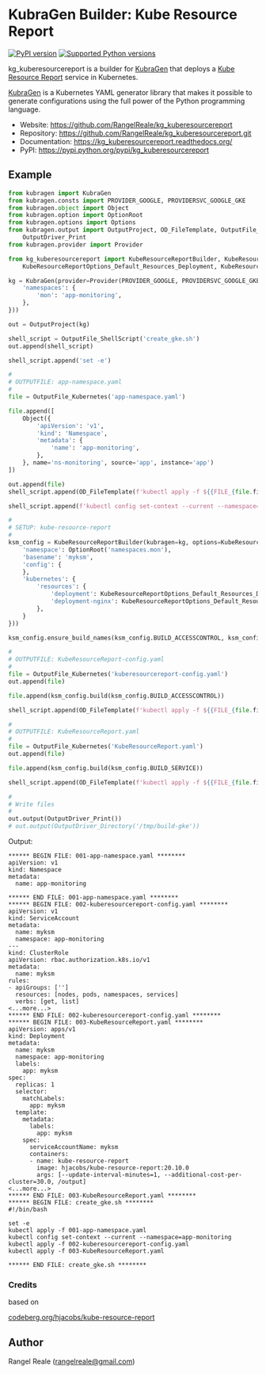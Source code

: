 # KubraGen Builder: Kube Resource Report

[![PyPI version](https://img.shields.io/pypi/v/kg_kuberesourcereport.svg)](https://pypi.python.org/pypi/kg_kuberesourcereport/)
[![Supported Python versions](https://img.shields.io/pypi/pyversions/kg_kuberesourcereport.svg)](https://pypi.python.org/pypi/kg_kuberesourcereport/)

kg_kuberesourcereport is a builder for [KubraGen](https://github.com/RangelReale/kubragen) that deploys 
a [Kube Resource Report](https://codeberg.org/hjacobs/kube-resource-report) service in Kubernetes.

[KubraGen](https://github.com/RangelReale/kubragen) is a Kubernetes YAML generator library that makes it possible to generate
configurations using the full power of the Python programming language.

* Website: https://github.com/RangelReale/kg_kuberesourcereport
* Repository: https://github.com/RangelReale/kg_kuberesourcereport.git
* Documentation: https://kg_kuberesourcereport.readthedocs.org/
* PyPI: https://pypi.python.org/pypi/kg_kuberesourcereport

## Example

```python
from kubragen import KubraGen
from kubragen.consts import PROVIDER_GOOGLE, PROVIDERSVC_GOOGLE_GKE
from kubragen.object import Object
from kubragen.option import OptionRoot
from kubragen.options import Options
from kubragen.output import OutputProject, OD_FileTemplate, OutputFile_ShellScript, OutputFile_Kubernetes, \
    OutputDriver_Print
from kubragen.provider import Provider

from kg_kuberesourcereport import KubeResourceReportBuilder, KubeResourceReportOptions, \
    KubeResourceReportOptions_Default_Resources_Deployment, KubeResourceReportOptions_Default_Resources_DeploymentNGINX

kg = KubraGen(provider=Provider(PROVIDER_GOOGLE, PROVIDERSVC_GOOGLE_GKE), options=Options({
    'namespaces': {
        'mon': 'app-monitoring',
    },
}))

out = OutputProject(kg)

shell_script = OutputFile_ShellScript('create_gke.sh')
out.append(shell_script)

shell_script.append('set -e')

#
# OUTPUTFILE: app-namespace.yaml
#
file = OutputFile_Kubernetes('app-namespace.yaml')

file.append([
    Object({
        'apiVersion': 'v1',
        'kind': 'Namespace',
        'metadata': {
            'name': 'app-monitoring',
        },
    }, name='ns-monitoring', source='app', instance='app')
])

out.append(file)
shell_script.append(OD_FileTemplate(f'kubectl apply -f ${{FILE_{file.fileid}}}'))

shell_script.append(f'kubectl config set-context --current --namespace=app-monitoring')

#
# SETUP: kube-resource-report
#
ksm_config = KubeResourceReportBuilder(kubragen=kg, options=KubeResourceReportOptions({
    'namespace': OptionRoot('namespaces.mon'),
    'basename': 'myksm',
    'config': {
    },
    'kubernetes': {
        'resources': {
            'deployment': KubeResourceReportOptions_Default_Resources_Deployment(),
            'deployment-nginx': KubeResourceReportOptions_Default_Resources_DeploymentNGINX(),
        },
    }
}))

ksm_config.ensure_build_names(ksm_config.BUILD_ACCESSCONTROL, ksm_config.BUILD_SERVICE)

#
# OUTPUTFILE: KubeResourceReport-config.yaml
#
file = OutputFile_Kubernetes('kuberesourcereport-config.yaml')
out.append(file)

file.append(ksm_config.build(ksm_config.BUILD_ACCESSCONTROL))

shell_script.append(OD_FileTemplate(f'kubectl apply -f ${{FILE_{file.fileid}}}'))

#
# OUTPUTFILE: KubeResourceReport.yaml
#
file = OutputFile_Kubernetes('KubeResourceReport.yaml')
out.append(file)

file.append(ksm_config.build(ksm_config.BUILD_SERVICE))

shell_script.append(OD_FileTemplate(f'kubectl apply -f ${{FILE_{file.fileid}}}'))

#
# Write files
#
out.output(OutputDriver_Print())
# out.output(OutputDriver_Directory('/tmp/build-gke'))
```

Output:

```text
****** BEGIN FILE: 001-app-namespace.yaml ********
apiVersion: v1
kind: Namespace
metadata:
  name: app-monitoring

****** END FILE: 001-app-namespace.yaml ********
****** BEGIN FILE: 002-kuberesourcereport-config.yaml ********
apiVersion: v1
kind: ServiceAccount
metadata:
  name: myksm
  namespace: app-monitoring
---
kind: ClusterRole
apiVersion: rbac.authorization.k8s.io/v1
metadata:
  name: myksm
rules:
- apiGroups: ['']
  resources: [nodes, pods, namespaces, services]
  verbs: [get, list]
<...more...>
****** END FILE: 002-kuberesourcereport-config.yaml ********
****** BEGIN FILE: 003-KubeResourceReport.yaml ********
apiVersion: apps/v1
kind: Deployment
metadata:
  name: myksm
  namespace: app-monitoring
  labels:
    app: myksm
spec:
  replicas: 1
  selector:
    matchLabels:
      app: myksm
  template:
    metadata:
      labels:
        app: myksm
    spec:
      serviceAccountName: myksm
      containers:
      - name: kube-resource-report
        image: hjacobs/kube-resource-report:20.10.0
        args: [--update-interval-minutes=1, --additional-cost-per-cluster=30.0, /output]
<...more...>
****** END FILE: 003-KubeResourceReport.yaml ********
****** BEGIN FILE: create_gke.sh ********
#!/bin/bash

set -e
kubectl apply -f 001-app-namespace.yaml
kubectl config set-context --current --namespace=app-monitoring
kubectl apply -f 002-kuberesourcereport-config.yaml
kubectl apply -f 003-KubeResourceReport.yaml

****** END FILE: create_gke.sh ********
```

### Credits

based on

[codeberg.org/hjacobs/kube-resource-report](https://codeberg.org/hjacobs/kube-resource-report)

## Author

Rangel Reale (rangelreale@gmail.com)
